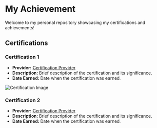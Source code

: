 # My Achievement

Welcome to my personal repository showcasing my certifications and achievements!

## Certifications

### Certification 1
- **Provider:** [Certification Provider](link_to_certification_provider_website)
- **Description:** Brief description of the certification and its significance.
- **Date Earned:** Date when the certification was earned.

![Certification Image]([link_to_certification_image](https://github.com/rahulahmed/my-achievements/blob/main/First%20Cyber%20Drill%20in%20BD-2020.png))

### Certification 2
- **Provider:** [Certification Provider](link_to_certification_provider_website)
- **Description:** Brief description of the certification and its significance.
- **Date Earned:** Date when the certification was earned.
